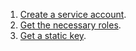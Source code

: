 1. [Create a service account](../operations/security/service-account.md).
1. [Get the necessary roles](../security/index.md).
1. [Get a static key](../operations/security/get-static-key.md).

